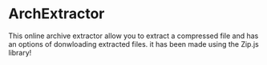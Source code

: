 # ArchExtractor
This online archive extractor allow you to extract a compressed file and has an options of donwloading extracted files.
it has been made using the Zip.js library!
